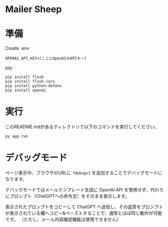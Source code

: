 # Mailer Sheep

# 準備

Create .env
```
OPENAI_API_KEY=[ここにOpenAIのAPIキー]
```

pip:
```
pip install flask
pip install flask-cors
pip install python-dotenv
pip install openai
```

# 実行

このREADME.mdがあるディレクトリで以下のコマンドを実行してください。
```
py app.run
```

# デバッグモード

ページ表示中、ブラウザのURLに `?debug=1` を追加することでデバッグモードになります。

デバッグモードではメールテンプレート生成に OpenAI API を使用せず、代わりにプロンプト（ChatGPTへの命令文）をそのまま表示します。

表示されたプロンプトをコピーして ChatGPT へ送信し、その返答をプロンプトが表示されている欄へコピー&ペーストすることで、通常とほぼ同じ動作が可能です。
（ただし、メール内容確認機能は使用できません）
